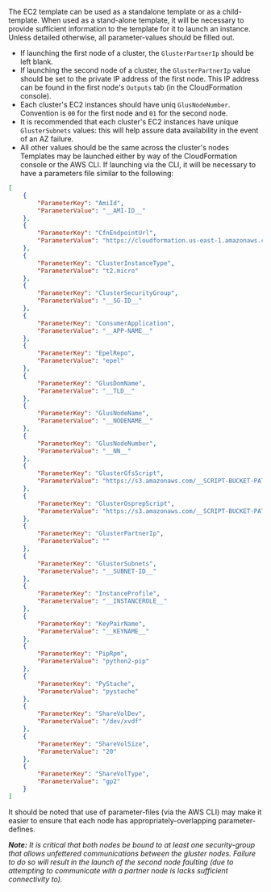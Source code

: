 The EC2 template can be used as a standalone template or as a child-template. When used as a stand-alone template, it will be necessary to provide sufficient information to the template for it to launch an instance. Unless detailed otherwise, all parameter-values should be filled out.
* If launching the first node of a cluster, the `GlusterPartnerIp` should be left blank.
* If launching the second node of a cluster, the `GlusterPartnerIp` value should be set to the private IP address of the first node. This IP address can be found in the first node's `Outputs` tab (in the CloudFormation console).
* Each cluster's EC2 instances should have uniq `GlusNodeNumber`. Convention is `00` for the first node and `01` for the second node.
* It is recommended that each cluster's EC2 instances have unique `GlusterSubnets` values: this will help assure data availability in the event of an AZ failure.
* All other values should be the same across the cluster's nodes
Templates may be launched either by way of the CloudFormation console or the AWS CLI. If launching via the CLI, it will be necessary to have a parameters file similar to the following:
~~~json
[
    {
        "ParameterKey": "AmiId",
        "ParameterValue": "__AMI-ID__"
    },
    {
        "ParameterKey": "CfnEndpointUrl",
        "ParameterValue": "https://cloudformation.us-east-1.amazonaws.com"
    },
    {
        "ParameterKey": "ClusterInstanceType",
        "ParameterValue": "t2.micro"
    },
    {
        "ParameterKey": "ClusterSecurityGroup",
        "ParameterValue": "__SG-ID__"
    },
    {
        "ParameterKey": "ConsumerApplication",
        "ParameterValue": "__APP-NAME__"
    },
    {
        "ParameterKey": "EpelRepo",
        "ParameterValue": "epel"
    },
    {
        "ParameterKey": "GlusDomName",
        "ParameterValue": "__TLD__"
    },
    {
        "ParameterKey": "GlusNodeName",
        "ParameterValue": "__NODENAME__"
    },
    {
        "ParameterKey": "GlusNodeNumber",
        "ParameterValue": "__NN__"
    },
    {
        "ParameterKey": "GlusterGfsScript",
        "ParameterValue": "https://s3.amazonaws.com/__SCRIPT-BUCKET-PATH__/gluster_fgsconfig.sh"
    },
    {
        "ParameterKey": "GlusterOsprepScript",
        "ParameterValue": "https://s3.amazonaws.com/__SCRIPT-BUCKET-PATH__/gluster_osprep.sh"
    },
    {
        "ParameterKey": "GlusterPartnerIp",
        "ParameterValue": ""
    },
    {
        "ParameterKey": "GlusterSubnets",
        "ParameterValue": "__SUBNET-ID__"
    },
    {
        "ParameterKey": "InstanceProfile",
        "ParameterValue": "__INSTANCEROLE__"
    },
    {
        "ParameterKey": "KeyPairName",
        "ParameterValue": "__KEYNAME__"
    },
    {
        "ParameterKey": "PipRpm",
        "ParameterValue": "python2-pip"
    },
    {
        "ParameterKey": "PyStache",
        "ParameterValue": "pystache"
    },
    {
        "ParameterKey": "ShareVolDev",
        "ParameterValue": "/dev/xvdf"
    },
    {
        "ParameterKey": "ShareVolSize",
        "ParameterValue": "20"
    },
    {
        "ParameterKey": "ShareVolType",
        "ParameterValue": "gp2"
    }
]
~~~
It should be noted that use of parameter-files (via the AWS CLI) may make it easier to ensure that each node has appropriately-overlapping parameter-defines.

_**Note:** It is critical that both nodes be bound to at least one security-group that allows unfettered communications between the gluster nodes. Failure to do so will result in the launch of the second node faulting (due to attempting to communicate with a partner node is lacks sufficient connectivity to)._
